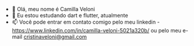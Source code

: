 - 👋 Olá, meu nome é Camilla Veloni
- 🌱 Eu estou estudando dart e flutter, atualmente
- 📫 Você pode entrar em contato comigo pelo meu linkedin - https://www.linkedin.com/in/camilla-veloni-5021a320b/ ou pelo meu e-mail cristinaveloni@gmail.com

<!---
CamillaVeloni/CamillaVeloni is a ✨ special ✨ repository because its `README.md` (this file) appears on your GitHub profile.
You can click the Preview link to take a look at your changes.
--->

